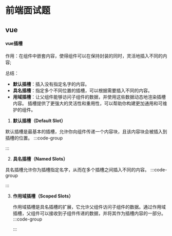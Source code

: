 # 前端面试题

## **vue**  

#### **vue插槽**

作用：在组件中嵌套内容，使得组件可以在保持封装的同时，灵活地插入不同的内容;  

总结：
- **默认插槽**：插入没有指定名字的内容。
- **具名插槽**：指定多个不同位置的插槽，可以根据需要插入不同的内容。
- **用域插槽**：让父组件能够访问子组件的数据，并使用这些数据动态地渲染插槽内容。
插槽提供了更强大的灵活性和重用性，可以帮助你构建更加通用和可维护的组件。

1. **默认插槽（Default Slot）**

  默认插槽是最基本的插槽，允许你向组件传递一个内容块，且该内容块会被插入到插槽的位置。
  :::code-group
  <!-- ParentComponent.vue -->
  <template>
    <ChildComponent>
      <p>这是默认插槽的内容</p>
    </ChildComponent>
  </template>
  
  <!-- ChildComponent.vue -->
  <template>
    <div>
      <slot></slot>  <!-- 这里是默认插槽的位置 -->
    </div>
  </template>
  :::

2. **具名插槽（Named Slots）**
   
  具名插槽允许你为插槽指定名字，从而在多个插槽之间插入不同的内容。
  :::code-group
  <!-- ParentComponent.vue -->
  <template>
    <ChildComponent>
      <template v-slot:header>
        <h1>这是头部内容</h1>
      </template>
  
      <template v-slot:footer>
        <p>这是底部内容</p>
      </template>
    </ChildComponent>
  </template>
  
  <!-- ChildComponent.vue -->
  <template>
    <div>
      <header><slot name="header"></slot></header> <!-- 具名插槽位置 -->
      <main><slot></slot></main>  <!-- 默认插槽位置 -->
      <footer><slot name="footer"></slot></footer> <!-- 具名插槽位置 -->
    </div>
  </template>

  :::  

3. **作用域插槽（Scoped Slots）**

   作用域插槽是具名插槽的扩展，它允许父组件访问子组件的数据。通过作用域插槽，父组件可以接收到子组件传递的数据，并将其作为插槽内容的一部分。
   :::code-group
   <!-- ParentComponent.vue -->
    <template>
      <ChildComponent>
        <template v-slot:default="slotProps">
          <p>收到子组件的数据：{{ slotProps.message }}</p>
        </template>
      </ChildComponent>
    </template>
    
    <!-- ChildComponent.vue -->
    <template>
      <div>
        <slot :message="message"></slot>  <!-- 传递数据给父组件 -->
      </div>
    </template>
    
    <script>
    export default {
      data() {
        return {
          message: 'Hello from ChildComponent!'
        };
      }
    }
    </script>
  
   :::
